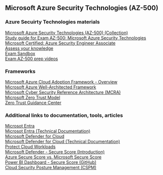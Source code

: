 ## Microsoft Azure Security Technologies (AZ-500)

### Azure Secuirty Technologies materials
[Microsoft Azure Security Technologies (AZ-500) (Collection)](https://learn.microsoft.com/en-us/collections/jk61cz6mo5g0o8?&sharingId=AZ-MVP-5002880)\
[Study guide for Exam AZ-500: Microsoft Azure Security Technologies](https://learn.microsoft.com/en-us/credentials/certifications/resources/study-guides/az-500?WT.mc_id=AZ-MVP-5002880)\
[Microsoft Certified: Azure Security Engineer Associate](https://learn.microsoft.com/en-us/credentials/certifications/azure-security-engineer/?WT.mc_id=AZ-MVP-5002880%3Fsource%3Drecommendations&practice-assessment-type=certification)\
[Assess your knowledge](https://learn.microsoft.com/en-us/credentials/certifications/azure-security-engineer/practice/assessment?WT.mc_id=AZ-MVP-5002880?assessment-type=practice&assessmentId=57&practice-assessment-type=certification)\
[Exam Sandbox](https://go.microsoft.com/fwlink/?linkid=2226877)\
[Exam AZ-500 prep videos](https://learn.microsoft.com/shows/exam-readiness-zone/preparing-for-az-500-manage-identity-and-access-1-of-4/?WT.mc_id=AZ-MVP-5002880)

### Frameworks
[Microsoft Azure Cloud Adoption Framework - Overview](https://docs.microsoft.com/azure/cloud-adoption-framework/overview?WT.mc_id=AZ-MVP-5002880)\
[Microsoft Azure Well-Architected Framework](https://learn.microsoft.com/azure/well-architected/?WT.mc_id=AZ-MVP-5002880)\
[Microsoft Cyber Security Reference Architecture (MCRA)](https://learn.microsoft.com/security/adoption/mcra?WT.mc_id=AZ-MVP-5002880)\
[Microsoft Zero Trust Model](https://www.microsoft.com/security/business/zero-trust?WT.mc_id=AZ-MVP-5002880)\
[Zero Trust Guidance Center](https://learn.microsoft.com/security/zero-trust/zero-trust-overview?WT.mc_id=AZ-MVP-5002880)

### Additional links to documentation, tools, articles
[Microsot Entra](https://www.microsoft.com/security/business/microsoft-entra?WT.mc_id=AZ-MVP-5002880)\
[Microsot Entra (Technical Documentation)](https://learn.microsoft.com/entra?WT.mc_id=AZ-MVP-5002880)\
[Microsoft Defender for Cloud](https://www.microsoft.com/security/business/cloud-security/microsoft-defender-cloud?WT.mc_id=AZ-MVP-5002880)\
[Microsoft Defender for Cloud (Technical Documentation)](https://learn.microsoft.com/azure/defender-for-cloud/defender-for-cloud-introduction?WT.mc_id=AZ-MVP-5002880)\
[Protect Cloud Workloads](https://learn.microsoft.com/azure/defender-for-cloud/defender-for-cloud-introduction?WT.mc_id=AZ-MVP-5002880#protect-cloud-workloads)\
[Microsoft Defender - Secure Score (Introduction)](https://learn.microsoft.com/azure/defender-for-cloud/secure-score-security-controls?WT.mc_id=AZ-MVP-5002880#introduction-to-secure-score)\
[Azure Secure Score vs. Microsoft Secure Score](https://techcommunity.microsoft.com/t5/microsoft-defender-for-cloud/azure-secure-score-vs-microsoft-secure-score/ba-p/2459684?WT.mc_id=AZ-MVP-5002880)\
[Power BI Dashboard - Secure Score (GitHub)](https://github.com/Azure/Azure-Security-Center/tree/master/Secure%20Score?WT.mc_id=AZ-MVP-5002880)\
[Cloud Security Posture Management (CSPM)](https://learn.microsoft.com/azure/defender-for-cloud/concept-cloud-security-posture-management?WT.mc_id=AZ-MVP-5002880)